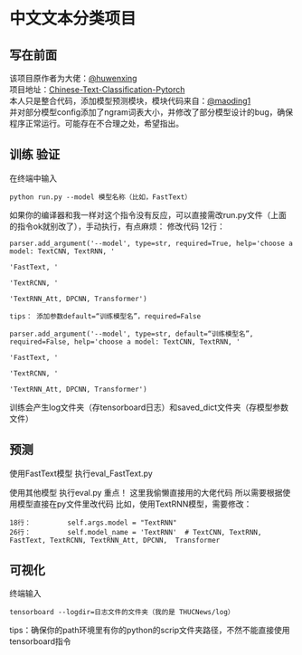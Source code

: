 # 中文文本分类项目

## 写在前面

该项目原作者为大佬：[@huwenxing](https://github.com/649453932)  
项目地址：[Chinese-Text-Classification-Pytorch](https://github.com/649453932/Chinese-Text-Classification-Pytorch)  
本人只是整合代码，添加模型预测模块，模块代码来自：[@maoding1](https://github.com/maoding1/sinaCrawler/blob/master/eval.py)  
并对部分模型config添加了ngram词表大小，并修改了部分模型设计的bug，确保程序正常运行。可能存在不合理之处，希望指出。

## 训练 验证
在终端中输入
```
python run.py --model 模型名称（比如，FastText）
```
  如果你的编译器和我一样对这个指令没有反应，可以直接需改run.py文件（上面的指令ok就别改了），手动执行，有点麻烦：
  修改代码 12行：
  ```
  parser.add_argument('--model', type=str, required=True, help='choose a model: TextCNN, TextRNN, '
                                                                                 'FastText, '
                                                                                 'TextRCNN, '
                                                                                 'TextRNN_Att, DPCNN, Transformer')
  ```
    tips： 添加参数default=“训练模型名”，required=False
  ```
  parser.add_argument('--model', type=str, default=“训练模型名”, required=False, help='choose a model: TextCNN, TextRNN, '
                                                                                 'FastText, '
                                                                                 'TextRCNN, '
                                                                                 'TextRNN_Att, DPCNN, Transformer')
  ```
训练会产生log文件夹（存tensorboard日志）和saved_dict文件夹（存模型参数文件）

## 预测
使用FastText模型 执行eval_FastText.py   

使用其他模型 执行eval.py
 重点！
  这里我偷懒直接用的大佬代码
  所以需要根据使用模型直接在py文件里改代码
  比如，使用TextRNN模型，需要修改：
  ```
  18行：         self.args.model = "TextRNN"
  26行：         self.model_name = 'TextRNN'  # TextCNN, TextRNN, FastText, TextRCNN, TextRNN_Att, DPCNN,  Transformer
  ```
## 可视化
终端输入 
```
tensorboard --logdir=日志文件的文件夹（我的是 THUCNews/log）
```
  tips：确保你的path环境里有你的python的scrip文件夹路径，不然不能直接使用tensorboard指令


